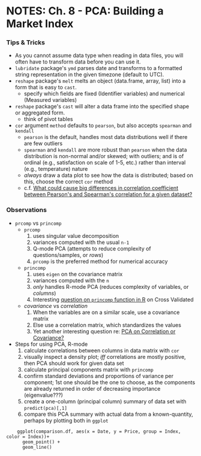 # NOTES: Ch. 8 - PCA: Building a Market Index

### Tips & Tricks 
- As you cannot assume data type when reading in data files, you will often have to transform data before you can use it.
- `lubridate` package's `ymd` parses date and transforms to a formatted string representation in the given timezone (default to UTC).
- `reshape` package's `melt` melts an object (data.frame, array, list) into a form that is easy to `cast`.
   - specify which fields are fixed (Identifier variables) and numerical (Measured variables)
- `reshape` package's `cast` will alter a data frame into the specified shape or aggregated form.
   - think of pivot tables
- `cor` argument `method` defaults to `pearson`, but also accepts `spearman` and `kendall`
   - `pearson` is the default, handles most data distributions well if there are few outliers
   - `spearman` and `kendall` are more robust than `pearson` when the data distribution is non-normal and/or skewed; with outliers; and is of ordinal (e.g., satisfaction on scale of 1-5, etc.) rather than interval (e.g., temperature) nature
   - *always* draw a data plot to see how the data is distributed; based on this, choose the correct `cor` method
   - c.f. [What could cause big differences in correlation coefficient between Pearson's and Spearman's correlation for a given dataset?](http://stats.stackexchange.com/questions/11746/what-could-cause-big-differences-in-correlation-coefficient-between-pearsons-an?lq=1)

### Observations
- `prcomp` vs `princomp`
  - `prcomp` 
     1. uses singular value decomposition
     2. variances computed with the usual `n-1`
     3. Q-mode PCA (attempts to reduce complexity of questions/samples, or _rows_)
     4. `prcomp` is the preferred method for numerical accuracy
  - `princomp` 
     1. uses `eigen` on the covariance matrix
     2. variances computed with the `n`
     3. _only_ handles R-mode PCA (reduces complexity of variables, or _columns_)
     4. Interesting [question on `princomp` function in R](http://stats.stackexchange.com/questions/32901/do-components-of-pca-really-represent-percentage-of-variance-can-they-sum-to-mo) on Cross Validated
  - _covariance_ vs _correlation_
     1. When the variables are on a similar scale, use a covariance matrix
     2. Else use a correlation matrix, which standardizes the values
     3. Yet another interesting question re: [PCA on Correlation or Covariance?](http://stats.stackexchange.com/questions/53/pca-on-correlation-or-covariance)
- Steps for using PCA, R-mode
  1. calculate correlations between columns in data matrix with `cor`
  2. visually inspect a density plot; _iff_ correlations are mostly positive, then PCA should work for given data set
  3. calculate principal components matrix with `princomp`
  4. confirm standard deviations and proportions of variance per component; 1st one should be the one to choose, as the components are already returned in order of decreasing importance (eigenvalue???)
  5. create a one-column (principal column) summary of data set with `predict(pca)[,1]`
  6. compare this PCA summary with actual data from a known-quantity, perhaps by plotting both in `ggplot`
```
    ggplot(comparison.df, aes(x = Date, y = Price, group = Index, color = Index))+
      geom_point() +
      geom_line()
```

